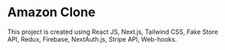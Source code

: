 # Amazon Clone
This project is created using React JS, Next.js, Tailwind CSS, Fake Store API, Redux, Firebase, NextAuth.js, Stripe API, Web-hooks.
